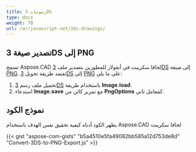 ```yaml
---
title: رسومات 3DS
type: docs
weight: 70
url: /ar/javascript-net/3ds-drawings/
---
```


## **تصدير صيغة 3DS إلى PNG**

تسمح Aspose.CAD لجافا سكريبت في أنغولار للمطورين بتصدير ملف [3DS](https://docs.fileformat.com/3d/3ds/) إلى صيغة [PNG](https://docs.fileformat.com/image/png/). تعتمد طريقة تحويل [3DS](https://docs.fileformat.com/3d/3ds/) إلى [PNG](https://docs.fileformat.com/image/png/) على ما يلي:

1. تحميل ملف رسم [3DS](https://docs.fileformat.com/3d/3ds/) باستخدام طريقة **Image.load**.
1. استدعاء **Image.save** مع تمرير كائن من **PngOptions** كمعامل ثاني.

## نموذج الكود

يظهر الكود أدناه كيفية تحقيق نفس الهدف باستخدام Aspose.CAD لجافا سكريبت

{{< gist "aspose-com-gists" "b5a4510e5fa49082bb585a12d753de8d" "Convert-3DS-to-PNG-Export.js" >}}
